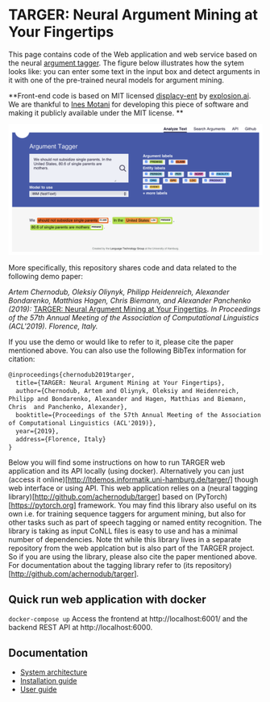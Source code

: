 # TARGER: Neural Argument Mining at Your Fingertips

This page contains code of the Web application and web service based on the neural [argument tagger](http://github.com/achernodub/bilstm-cnn-crf-tagger). The figure below illustrates how the sytem looks like: you can enter some text in the input box and detect arguments in it with one of the pre-trained neural models for argument mining. 

**Front-end code is based on MIT licensed [displacy-ent](https://github.com/explosion/displacy-ent) by [explosion.ai](http://explosion.ai). We are thankful to [Ines Motani](https://github.com/ines) for developing this piece of software and making it publicly available under the MIT license. ** 


![alt text](frontend/static/img/readme-figure.png)

More specifically, this repository shares code and data related to the following demo paper:

*Artem Chernodub, Oleksiy Oliynyk, Philipp Heidenreich, Alexander Bondarenko, Matthias Hagen, Chris Biemann, and Alexander Panchenko (2019):* [TARGER: Neural Argument Mining at Your Fingertips](https://www.inf.uni-hamburg.de/en/inst/ab/lt/publications/2019-chernodubetal-acl19demo-targer.pdf). *In Proceedings of the 57th Annual Meeting of the Association of Computational Linguistics (ACL'2019). Florence, Italy.*


If you use the demo or would like to refer to it, please cite the paper mentioned above. You can also use the following BibTex information for citation: 

```
@inproceedings{chernodub2019targer,
  title={TARGER: Neural Argument Mining at Your Fingertips},
  author={Chernodub, Artem and Oliynyk, Oleksiy and Heidenreich, Philipp and Bondarenko, Alexander and Hagen, Matthias and Biemann, Chris  and Panchenko, Alexander},
  booktitle={Proceedings of the 57th Annual Meeting of the Association of Computational Linguistics (ACL'2019)},
  year={2019},
  address={Florence, Italy}
}
```


Below you will find some instructions on how to run TARGER web application and its API locally (using docker). Alternatively you can just (access it online)[http://ltdemos.informatik.uni-hamburg.de/targer/] though web interface or using API. This web application relies on a (neural tagging library)[http://github.com/achernodub/targer] based on (PyTorch)[https://pytorch.org] framework. You may find this library also useful on its own i.e. for training sequence taggers for argument mining, but also for other tasks such as part of speech tagging or named entity recognition. The library is taking as input CoNLL files is easy to use and has a minimal number of dependencies. Note tht while this library lives in a separate repository from the web applcation but is also part of the TARGER project. So if you are using the library, please also cite the paper mentioned above. For documentation about the tagging library refer to (its repository)[http://github.com/achernodub/targer].  

## Quick run web application with docker
`docker-compose up`
Access the frontend at http://localhost:6001/ and the backend REST API at http://localhost:6000.

## Documentation

* [System architecture](https://github.com/uhh-lt/argument-search-engine/wiki/System-architecture)
* [Installation guide](https://github.com/uhh-lt/argument-search-engine/wiki/Installation-guide)
* [User guide](https://github.com/uhh-lt/argument-search-engine/wiki/User-guide)
